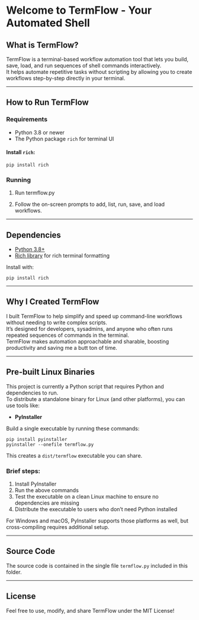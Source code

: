 # Welcome to TermFlow - Your Automated Shell

## What is TermFlow?

TermFlow is a terminal-based workflow automation tool that lets you build, save, load, and run sequences of shell commands interactively.  
It helps automate repetitive tasks without scripting by allowing you to create workflows step-by-step directly in your terminal.

---

## How to Run TermFlow

### Requirements

- Python 3.8 or newer  
- The Python package `rich` for terminal UI  

#### Install `rich`:

    pip install rich

### Running

1. Run termflow.py

2. Follow the on-screen prompts to add, list, run, save, and load workflows.

---

## Dependencies

- [Python 3.8+](https://www.python.org/downloads/)  
- [Rich library](https://github.com/Textualize/rich) for rich terminal formatting  

Install with:

    pip install rich

---

## Why I Created TermFlow

I built TermFlow to help simplify and speed up command-line workflows without needing to write complex scripts.  
It’s designed for developers, sysadmins, and anyone who often runs repeated sequences of commands in the terminal.  
TermFlow makes automation approachable and sharable, boosting productivity and saving me a butt ton of time.

---

## Pre-built Linux Binaries

This project is currently a Python script that requires Python and dependencies to run.  
To distribute a standalone binary for Linux (and other platforms), you can use tools like:

- **PyInstaller**  

Build a single executable by running these commands:

    pip install pyinstaller
    pyinstaller --onefile termflow.py

This creates a `dist/termflow` executable you can share.

### Brief steps:

1. Install PyInstaller  
2. Run the above commands  
3. Test the executable on a clean Linux machine to ensure no dependencies are missing  
4. Distribute the executable to users who don’t need Python installed

For Windows and macOS, PyInstaller supports those platforms as well, but cross-compiling requires additional setup.

---

## Source Code

The source code is contained in the single file `termflow.py` included in this folder.

---

## License

Feel free to use, modify, and share TermFlow under the MIT License!
